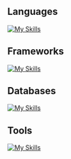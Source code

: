 <h2>Languages</h2>

[![My Skills](https://skillicons.dev/icons?i=nodejs,golang)](https://skillicons.dev)

<h2>Frameworks</h2>

[![My Skills](https://skillicons.dev/icons?i=express,nestjs,django,react,nextjs,flutter)](https://skillicons.dev)

<h2>Databases</h2>
  
[![My Skills](https://skillicons.dev/icons?i=mongo,postgresql,mysql,redis,firebase)](https://skillicons.dev)

<h2>Tools</h2>
 
[![My Skills](https://skillicons.dev/icons?i=vscode,postman,git,aws,docker,vercel,ubuntu,kafka,rabbitmq,github)](https://skillicons.dev)


            

